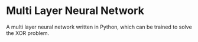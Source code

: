 # Multi Layer Neural Network
A multi layer neural network written in Python, which can be trained to solve the XOR problem.
